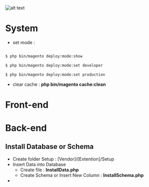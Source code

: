![alt text](https://image.flaticon.com/icons/svg/818/818080.svg) 
# System 
* set mode : 
```sh

$ php bin/magento deploy:mode:show

$ php bin/magento deploy:mode:set developer

$ php bin/magento deploy:mode:set production

``` 

* clear cache : **php bin/magento cache:clean**
# Front-end 
## 
# Back-end
## Install Database or Schema
* Create folder Setup : [Vendor]/[Extention]/Setup 
* Insert Data into Database 
  * Create file : **InstallData.php**
  * Create Schema or Insert New Column : **InstallSchema.php**
* 
